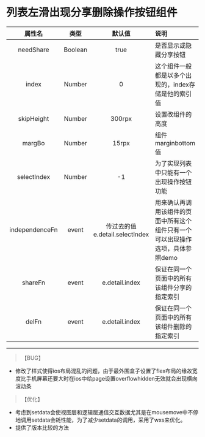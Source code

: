 # 列表左滑出现分享删除操作按钮组件

|属性名|类型|默认值|说明|
|:----:|:--:|:----:|:---|
|needShare|Boolean|true|是否显示或隐藏分享按钮|
|index|Number|0|这个组件一般都是以多个出现的，index存储是他的索引值|
|skipHeight|Number|300rpx|设置改组件的高度|
|margBo|Number|15rpx|组件marginbottom值|
|selectIndex|Number|-1|为了实现列表中只能有一个出现操作按钮功能|
|independenceFn|event|传过去的值e.detail.selectIndex|用来确认再调用该组件的页面中所有这个组件只有一个可以出现操作选项，具体参照demo|
|shareFn|event|e.detail.index|保证在同一个页面中的所有该组件分享的指定索引|
|delFn|event|e.detail.index|保证在同一个页面中的所有该组件删除的指定索引|
***

>【BUG】

* 修改了样式使得ios布局混乱的问题，由于最外围盒子设置了flex布局的缘故宽度比手机屏幕还要大时在ios中给page设置overflowhidden无效就会出现横向滚动条

> 【优化】

* 考虑到setdata会使视图层和逻辑层通信交互数据尤其是在mousemove中不停地调用setdata会耗性能，为了减少setdata的调用，采用了wxs来优化。
* 提供了版本比较的方法